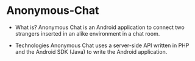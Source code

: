 Anonymous-Chat
==============

- What is?
Anonymous Chat is an Android application to connect two strangers inserted in an alike environment in a chat room.

- Technologies
Anonymous Chat uses a server-side API written in PHP and the Android SDK (Java) to write the Android application.

